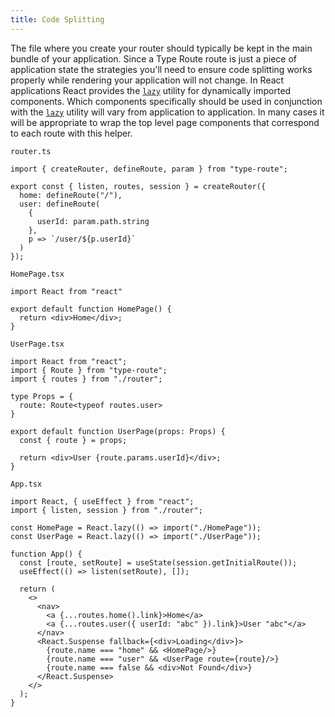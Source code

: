 ```yaml
---
title: Code Splitting
---
```


The file where you create your router should typically be kept in the main bundle of your application. Since a Type Route route is just a piece of application state the strategies you'll need to ensure code splitting works properly while rendering your application will not change. In React applications React provides the [`lazy`](https://reactjs.org/docs/code-splitting.html#reactlazy) utility for dynamically imported components. Which components specifically should be used in conjunction with the [`lazy`](https://reactjs.org/docs/code-splitting.html#reactlazy) utility will vary from application to application. In many cases it will be appropriate to wrap the top level page components that correspond to each route with this helper.

`router.ts`

```tsx
import { createRouter, defineRoute, param } from "type-route";

export const { listen, routes, session } = createRouter({
  home: defineRoute("/"),
  user: defineRoute(
    {
      userId: param.path.string
    },
    p => `/user/${p.userId}`
  )
});
```

`HomePage.tsx`

```tsx
import React from "react"

export default function HomePage() {
  return <div>Home</div>;
}
```

`UserPage.tsx`

```tsx
import React from "react";
import { Route } from "type-route";
import { routes } from "./router";

type Props = {
  route: Route<typeof routes.user>
}

export default function UserPage(props: Props) {
  const { route } = props;

  return <div>User {route.params.userId}</div>;
}
```

`App.tsx`

```tsx
import React, { useEffect } from "react";
import { listen, session } from "./router";

const HomePage = React.lazy(() => import("./HomePage"));
const UserPage = React.lazy(() => import("./UserPage"));

function App() {
  const [route, setRoute] = useState(session.getInitialRoute());
  useEffect(() => listen(setRoute), []);

  return (
    <>
      <nav>
        <a {...routes.home().link}>Home</a>
        <a {...routes.user({ userId: "abc" }).link}>User "abc"</a>
      </nav>
      <React.Suspense fallback={<div>Loading</div>}>
        {route.name === "home" && <HomePage/>}
        {route.name === "user" && <UserPage route={route}/>}
        {route.name === false && <div>Not Found</div>}
      </React.Suspense>
    </>
  );
}
```
